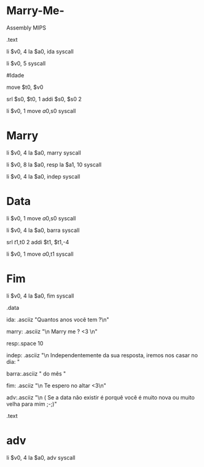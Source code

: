 # Marry-Me-
Assembly MIPS

.text

li $v0, 4
la $a0, ida
syscall

li $v0, 5
syscall  

#Idade

move $t0, $v0

srl $s0, $t0, 1
addi $s0, $s0 2

li $v0, 1
move $a0,$s0
syscall

# Marry

li $v0, 4
la $a0, marry
syscall

li $v0, 8
la $a0, resp
la $a1, 10
syscall   

li $v0, 4
la $a0, indep
syscall

# Data

li $v0, 1
move $a0,$s0
syscall

li $v0, 4
la $a0, barra
syscall

srl $t1,$t0 2
addi $t1, $t1,-4

li $v0, 1
move $a0,$t1
syscall

# Fim

li $v0, 4
la $a0, fim
syscall

.data

ida: .asciiz "Quantos anos você tem ?\n"

marry: .asciiz "\n Marry me ? <3 \n"

resp:.space 10

indep: .asciiz "\n Independentemente da sua resposta, iremos nos casar no dia: "

barra:.asciiz " do mês "

fim: .asciiz "\n Te espero no altar <3\n"

adv:.asciiz "\n ( Se a data não existir é porquê você é muito nova ou muito velha para mim ;-;)"

.text 

# adv

li $v0, 4
la $a0, adv
syscall

